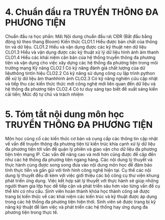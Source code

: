 # 4. Chuẩn đầu ra TRUYỀN THÔNG ĐA PHƯƠNG TIỆN
Chuẩn đầu ra học phần: Mã\ Nội dung chuẩn đầu ra\ CĐR (Bắt đầu bằng động từ theo thang Bloom) Kiến thức CLO1.1 Hiểu được bản chất của thông tin và dữ liệu. CLO1.2 Hiểu và vận dụng được các kỹ thuật nén dữ liệu CLO1.3 Hiểu và vận dụng được các kỹ thuật xử lý dữ liệu hình ảnh âm thanh CLO1.4 Hiểu các khái niệm căn bản của hệ thống truyền thông đa phương tiện và vận dụng cho việc xây dựng các hệ thống đa phương tiện trong môi trường mạng Kỹ năng CLO2.1 Có kỹ năng đánh giá chất lượng của dữ liệuthông tintín hiệu CLO2.2 Có kỹ năng sử dụng công cụ lập trình python để xử lý dữ liệu âm thanhhình ảnh CLO2.3 Có kỹ năng nghiên cứu cập nhật và tiếp thu các kiến thức thức mới công nghệ mới liên quan đến dữ liệu và hệ thống đa phương tiện CLO2.4 Có tư duy sáng tạo biết đề xuất sáng kiến cải tiến; Mức độ tự chủ và trách nhiệm
# 5. Tóm tắt nội dung môn học TRUYỀN THÔNG ĐA PHƯƠNG TIỆN
Môn học củng cố các kiến thức cơ bản và cung cấp các thông tin cập nhật về vấn đề truyền thông đa phương tiện từ kiến trúc khía cạnh xử lý dữ liệu đa phương tiện tới vấn đề quản lý phiên và giao vận cho dữ liệu đa phương tiện trên mạng IP. Các vấn đề nâng cao và mới hơn cũng được đề cập đến như các hệ thống đa phương tiện ngang hàng. Các nội dung lý thuyết và thực hành cùng được song song đưa vào nội dung môn học để đảm bảo tính thực tiễn và gần gũi với tình hình công nghệ hiện tại. Cụ thể các nội dung lý thuyết đều đi kèm với việc giới thiệu các bộ công cụ thư viện khung phát triển ứng dụng. Việc kết hợp sát lý thuyết với thực hành sẽ giúp những người tham gia lớp học dễ tiếp cận và phát triển sâu hơn vào từng vấn đề cụ thể khi có nhu cầu. Sinh viên hoàn thành khóa học thành công sẽ được trang bị kiến thức về các khái niệm các kiến trúc và kỹ thuật được áp dụng trong các hệ thống đa phương tiện hiện thời. Sinh viên sẽ được trang bị kỹ năng kỹ thuật để làm việc và phát triển các hệ thống hay ứng dụng đa phương tiện trong thực tế.
